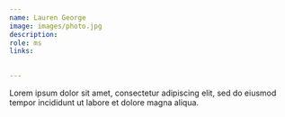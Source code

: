 ```yaml
---
name: Lauren George
image: images/photo.jpg
description: 
role: ms
links:
  

---
```


Lorem ipsum dolor sit amet, consectetur adipiscing elit, sed do eiusmod tempor incididunt ut labore et dolore magna aliqua.
